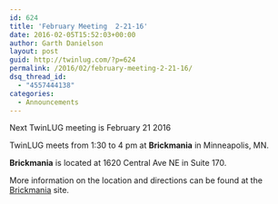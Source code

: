 ```yaml
---
id: 624
title: 'February Meeting  2-21-16'
date: 2016-02-05T15:52:03+00:00
author: Garth Danielson
layout: post
guid: http://twinlug.com/?p=624
permalink: /2016/02/february-meeting-2-21-16/
dsq_thread_id:
  - "4557444138"
categories:
  - Announcements
---
```

Next TwinLUG meeting is February 21 2016

TwinLUG meets from 1:30 to 4 pm at **Brickmania** in Minneapolis, MN.

**Brickmania** is located at 1620 Central Ave NE in Suite 170.

More information on the location and directions can be found at the [Brickmania](http://brickmaniatoys.com/directions/) site.